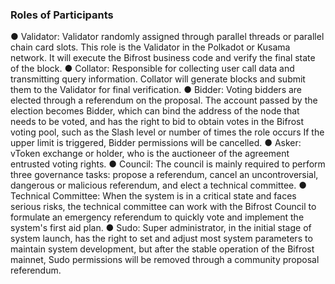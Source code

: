 ### Roles of Participants
● Validator: Validator randomly assigned through parallel threads or parallel chain card slots. This role is the Validator in the Polkadot or Kusama network. It will execute the Bifrost business code and verify the final state of the block.
● Collator: Responsible for collecting user call data and transmitting query information. Collator will generate blocks and submit them to the Validator for final verification.
● Bidder: Voting bidders are elected through a referendum on the proposal. The account passed by the election becomes Bidder, which can bind the address of the node that needs to be voted, and has the right to bid to obtain votes in the Bifrost voting pool, such as the Slash level or number of times the role occurs If the upper limit is triggered, Bidder permissions will be cancelled.
● Asker: vToken exchange or holder, who is the auctioneer of the agreement entrusted voting rights.
● Council: The council is mainly required to perform three governance tasks: propose a referendum, cancel an uncontroversial, dangerous or malicious referendum, and elect a technical committee.
● Technical Committee: When the system is in a critical state and faces serious risks, the technical committee can work with the Bifrost Council to formulate an emergency referendum to quickly vote and implement the system's first aid plan.
● Sudo: Super administrator, in the initial stage of system launch, has the right to set and adjust most system parameters to maintain system development, but after the stable operation of the Bifrost mainnet, Sudo permissions will be removed through a community proposal referendum.
